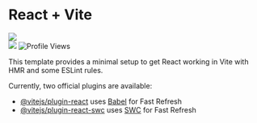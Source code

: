 # React + Vite

<span align="left"> <img src="https://count.getloli.com/get/@istiakAHMEDsaad" />
</span> <br/>
<img src="https://komarev.com/ghpvc/?username=istiakAHMEDsaad&label=Profile%20views&color=0e75b6&style=flat" />
<img src="https://visitcount.itsvg.in/api?id=istiakAHMEDsaad&icon=3&color=0" alt="Profile Views" />


This template provides a minimal setup to get React working in Vite with HMR and some ESLint rules.

Currently, two official plugins are available:

- [@vitejs/plugin-react](https://github.com/vitejs/vite-plugin-react/blob/main/packages/plugin-react/README.md) uses [Babel](https://babeljs.io/) for Fast Refresh
- [@vitejs/plugin-react-swc](https://github.com/vitejs/vite-plugin-react-swc) uses [SWC](https://swc.rs/) for Fast Refresh
